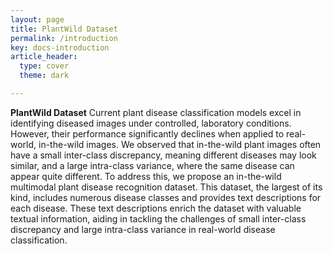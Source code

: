 ```yaml
---
layout: page
title: PlantWild Dataset
permalink: /introduction
key: docs-introduction
article_header:
  type: cover
  theme: dark

---
```





**PlantWild Dataset** 
Current plant disease classification models excel in identifying diseased images under controlled, laboratory conditions. However, their performance significantly declines when applied to real-world, in-the-wild images. 
We observed that in-the-wild plant images often have a small inter-class discrepancy, meaning different diseases may look similar, and a large intra-class variance, where the same disease can appear quite different.
To address this, we propose an in-the-wild multimodal plant disease recognition dataset. This dataset, the largest of its kind, includes numerous disease classes and provides text descriptions for each disease. 
These text descriptions enrich the dataset with valuable textual information, aiding in tackling the challenges of small inter-class discrepancy and large intra-class variance in real-world disease classification.





